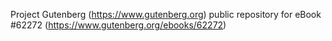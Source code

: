 Project Gutenberg (https://www.gutenberg.org) public repository for eBook #62272 (https://www.gutenberg.org/ebooks/62272)

